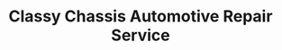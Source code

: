---
title: "Classy Chassis Automotive Repair Service"
url: /upper-marlboro/classy-chassis-automotive-repair-service/
shop: Autowerkstatt
---